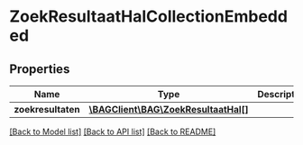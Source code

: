 # ZoekResultaatHalCollectionEmbedded

## Properties
Name | Type | Description | Notes
------------ | ------------- | ------------- | -------------
**zoekresultaten** | [**\BAGClient\BAG\ZoekResultaatHal[]**](ZoekResultaatHal.md) |  | [optional] 

[[Back to Model list]](../../README.md#documentation-for-models) [[Back to API list]](../../README.md#documentation-for-api-endpoints) [[Back to README]](../../README.md)

